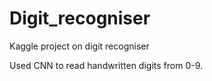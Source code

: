 # Digit_recogniser
Kaggle project on digit recogniser


Used CNN to read handwritten digits from 0-9.
